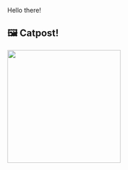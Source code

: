 Hello there!



## 🖼️ Catpost!

<sub>
    <img src="https://cdn2.thecatapi.com/images/MTkwMDYyNw.jpg" height="256">
</sub>

